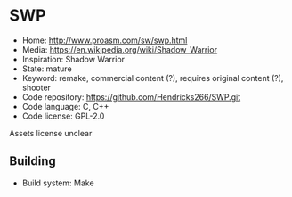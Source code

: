 # SWP

- Home: http://www.proasm.com/sw/swp.html
- Media: https://en.wikipedia.org/wiki/Shadow_Warrior
- Inspiration: Shadow Warrior
- State: mature
- Keyword: remake, commercial content (?), requires original content (?), shooter
- Code repository: https://github.com/Hendricks266/SWP.git
- Code language: C, C++
- Code license: GPL-2.0

Assets license unclear

## Building

- Build system: Make
